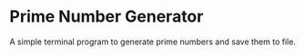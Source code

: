 # Prime Number Generator

A simple terminal program to generate prime numbers and save them to file.
